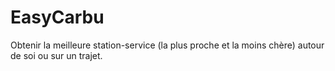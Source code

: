 # EasyCarbu
Obtenir la meilleure station-service (la plus proche et la moins chère) autour de soi ou sur un trajet.
